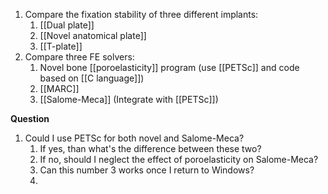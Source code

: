1. Compare the fixation stability of three different implants:
	1. [[Dual plate]]
	2. [[Novel anatomical plate]]
	3. [[T-plate]]
2. Compare three FE solvers:
	1. Novel bone [[poroelasticity]] program (use [[PETSc]] and code based on [[C language]])
	2. [[MARC]]
	3. [[Salome-Meca]] (Integrate with [[PETSc]])

**Question**
1. Could I use PETSc for both novel and Salome-Meca? 
	1. If yes, than what's the difference between these two?
	2. If no, should I neglect the effect of poroelasticity on Salome-Meca?
	3. Can this number 3 works once I return to Windows?
	4. 